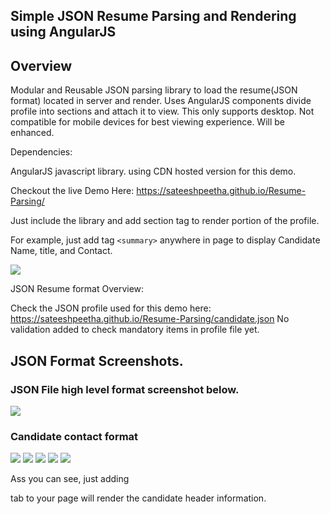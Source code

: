 ## Simple JSON Resume Parsing and Rendering using AngularJS

## Overview

Modular and Reusable JSON parsing library to load the resume(JSON format) located in server and render.
Uses AngularJS components divide profile into sections and attach it to view. This only supports desktop. Not compatible for mobile devices for best viewing experience. Will be enhanced.

Dependencies:

AngularJS javascript library. using CDN hosted version for this demo.

Checkout the live Demo Here: https://sateeshpeetha.github.io/Resume-Parsing/

Just include the library and add section tag to render portion of the profile.

For example, just add tag `<summary>` anywhere in page to display Candidate Name, title, and Contact.

<img src="https://sateeshpeetha.github.io/Resume-Parsing/summary.jpg">
</img>

JSON Resume format Overview:

Check the JSON profile used for this demo here: https://sateeshpeetha.github.io/Resume-Parsing/candidate.json
No validation added to check mandatory items in profile file yet. 


## JSON Format Screenshots.

### JSON File high level format screenshot below.

<img src="https://sateeshpeetha.github.io/Resume-Parsing/JSONFormat1.jpg">
</img>

### Candidate contact format

<img src="https://sateeshpeetha.github.io/Resume-Parsing/JSONFormat2.jpg">
</img>

<img src="https://sateeshpeetha.github.io/Resume-Parsing/JSONFormat3.jpg">
</img>

<img src="https://sateeshpeetha.github.io/Resume-Parsing/JSONFormat4.jpg">
</img>


<img src="https://sateeshpeetha.github.io/Resume-Parsing/JSONFormat5.jpg">
</img>


<img src="https://sateeshpeetha.github.io/Resume-Parsing/JSONFormat6.jpg">
</img>

Ass you can see, just adding <summary> tab to your page will render the candidate header information.

<summary> </summary>


	    





